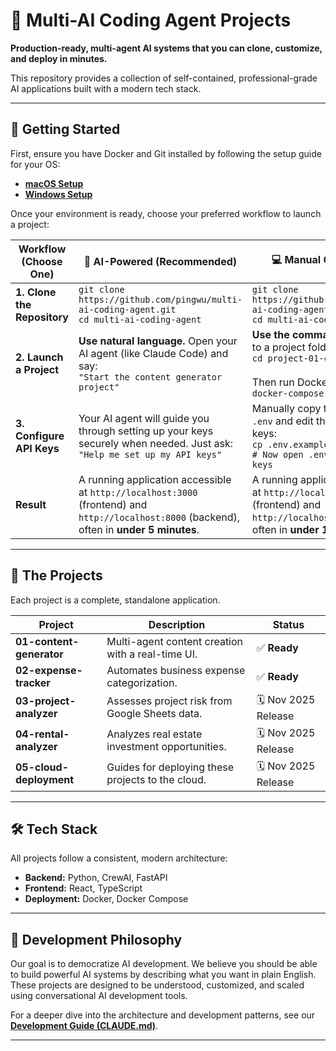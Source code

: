 # 🤖 Multi-AI Coding Agent Projects

**Production-ready, multi-agent AI systems that you can clone, customize, and deploy in minutes.**

This repository provides a collection of self-contained, professional-grade AI applications built with a modern tech stack.

---

## 🚀 Getting Started

First, ensure you have Docker and Git installed by following the setup guide for your OS:
- [**macOS Setup**](./setup/mac-setup.md)
- [**Windows Setup**](./setup/windows-setup.md)

Once your environment is ready, choose your preferred workflow to launch a project:

| Workflow (Choose One)          | 🤖 AI-Powered (Recommended)                                                                                                                                                           | 💻 Manual Command Line                                                                                                                                                                   |
| ------------------------------ | ------------------------------------------------------------------------------------------------------------------------------------------------------------------------------------- | ---------------------------------------------------------------------------------------------------------------------------------------------------------------------------------------- |
| **1. Clone the Repository**    | `git clone https://github.com/pingwu/multi-ai-coding-agent.git`<br>`cd multi-ai-coding-agent`                                                                                          | `git clone https://github.com/pingwu/multi-ai-coding-agent.git`<br>`cd multi-ai-coding-agent`                                                                                          |
| **2. Launch a Project**        | **Use natural language.** Open your AI agent (like Claude Code) and say:<br> `"Start the content generator project"`                                                                    | **Use the command line.** Navigate to a project folder:<br>`cd project-01-content-generator`<br><br>Then run Docker:<br>`docker-compose up --build`                                        |
| **3. Configure API Keys**      | Your AI agent will guide you through setting up your keys securely when needed. Just ask:<br>`"Help me set up my API keys"`                                                              | Manually copy the `.env.example` to `.env` and edit the file to add your keys:<br>`cp .env.example .env`<br>`# Now open .env and add your keys`                                           |
| **Result**                     | A running application accessible at `http://localhost:3000` (frontend) and `http://localhost:8000` (backend), often in **under 5 minutes**.                                              | A running application accessible at `http://localhost:3000` (frontend) and `http://localhost:8000` (backend), often in **under 15 minutes**.                                              |

---

## 📂 The Projects

Each project is a complete, standalone application.

| Project                               | Description                                       | Status          |
| ------------------------------------- | ------------------------------------------------- | --------------- |
| **01-content-generator**              | Multi-agent content creation with a real-time UI. | ✅ **Ready**    |
| **02-expense-tracker**                | Automates business expense categorization.        | ✅ **Ready**    |
| **03-project-analyzer**               | Assesses project risk from Google Sheets data.    | 🗓️ Nov 2025 Release |
| **04-rental-analyzer**                | Analyzes real estate investment opportunities.    | 🗓️ Nov 2025 Release |
| **05-cloud-deployment**               | Guides for deploying these projects to the cloud. | 🗓️ Nov 2025 Release |

---

## 🛠️ Tech Stack

All projects follow a consistent, modern architecture:

-   **Backend:** Python, CrewAI, FastAPI
-   **Frontend:** React, TypeScript
-   **Deployment:** Docker, Docker Compose

---

## 💬 Development Philosophy

Our goal is to democratize AI development. We believe you should be able to build powerful AI systems by describing what you want in plain English. These projects are designed to be understood, customized, and scaled using conversational AI development tools.

For a deeper dive into the architecture and development patterns, see our [**Development Guide (CLAUDE.md)**](./CLAUDE.md).

---
